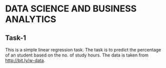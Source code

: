 # DATA SCIENCE AND BUSINESS ANALYTICS
## Task-1 
This is a simple linear regression task.
The task is to predict the percentage of an student based on the no. of study hours.
The data is taken from http://bit.ly/w-data.
